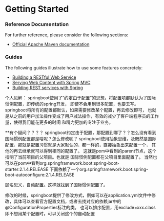 # Getting Started

### Reference Documentation
For further reference, please consider the following sections:

* [Official Apache Maven documentation](https://maven.apache.org/guides/index.html)

### Guides
The following guides illustrate how to use some features concretely:

* [Building a RESTful Web Service](https://spring.io/guides/gs/rest-service/)
* [Serving Web Content with Spring MVC](https://spring.io/guides/gs/serving-web-content/)
* [Building REST services with Spring](https://spring.io/guides/tutorials/bookmarks/)

个人见解：
    springboot使用了“约定由于配置”的思想，将配置项都默认为了国际惯例配置，即传统的spring开发，
即使不会用到很多配置，也要去写。springboot将所有的配置都默认，如果需要修改某个配置，再去修改即可，
也就是从之前的用户加法操作变成了用户减法操作，有效的减少了客户端程序员的工作量，使得我们能花更多的时间
和精力更加的专注于业务。


**有个疑问？？？？ springboot约定由于配置，那配置到哪了？？怎么没有看到国际惯例配置都是啥呢？怎么修改呢？
springboot使用抽象思维，及既然是国际配置，那就是配置习惯就是大家默认的，都一样的，直接抽象出来配置一个，
其他的再去继承就可以得到相同的配置了。 这就是pom中看到的parent节点，这个指明了当前项目的父项目。也就是
国际惯例配置都在父项目里面配置了。
当然也可以在pom中看到org.springframework.boot:spring-boot-starter:2.1.4.RELEASE 下面依赖了一个org.springframework.boot:spring-boot-autoconfigure:2.1.4.RELEASE

顾名思义，自动配置。这样就找到了国际惯例配置了。

修改的时候，springboot提供了修改方式，例如可以在application.yml文件中修改，具体可以查看官方配置文档，或者去找对应的依赖jar中的@ConfigurationProperties标注的类。
也可以排序配置，用exclude=xxx.class   即不想用某个配置时，可以关闭这个的自动配置